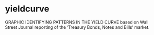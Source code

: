 # yieldcurve
GRAPHIC IDENTIFYING PATTERNS IN THE YIELD CURVE based on Wall Street Journal reporting of the ‘Treasury Bonds, Notes and Bills’ market. 
